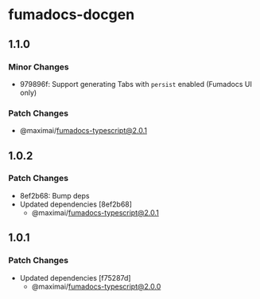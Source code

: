 # fumadocs-docgen

## 1.1.0

### Minor Changes

- 979896f: Support generating Tabs with `persist` enabled (Fumadocs UI only)

### Patch Changes

- @maximai/fumadocs-typescript@2.0.1

## 1.0.2

### Patch Changes

- 8ef2b68: Bump deps
- Updated dependencies [8ef2b68]
  - @maximai/fumadocs-typescript@2.0.1

## 1.0.1

### Patch Changes

- Updated dependencies [f75287d]
  - @maximai/fumadocs-typescript@2.0.0
